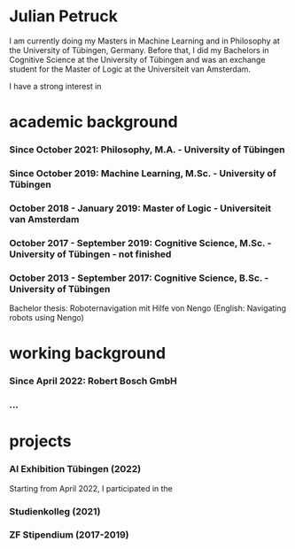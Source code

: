 # Julian Petruck

I am currently doing my Masters in Machine Learning and in Philosophy at the University of Tübingen, Germany. Before that, I did my Bachelors in Cognitive Science at the University of Tübingen and was an exchange student for the Master of Logic at the Universiteit van Amsterdam. 

I have a strong interest in 


# academic background

### Since October 2021: Philosophy, M.A. - University of Tübingen

### Since October 2019: Machine Learning, M.Sc. - University of Tübingen

### October 2018 - January 2019: Master of Logic - Universiteit van Amsterdam

### October 2017 - September 2019: Cognitive Science, M.Sc. - University of Tübingen - not finished

### October 2013 - September 2017: Cognitive Science, B.Sc. - University of Tübingen
Bachelor thesis: Roboternavigation mit Hilfe von Nengo (English: Navigating robots using Nengo)


# working background

### Since April 2022: Robert Bosch GmbH

### ...


# projects

### AI Exhibition Tübingen (2022)

Starting from April 2022, I participated in the 


### Studienkolleg (2021)

### ZF Stipendium (2017-2019)